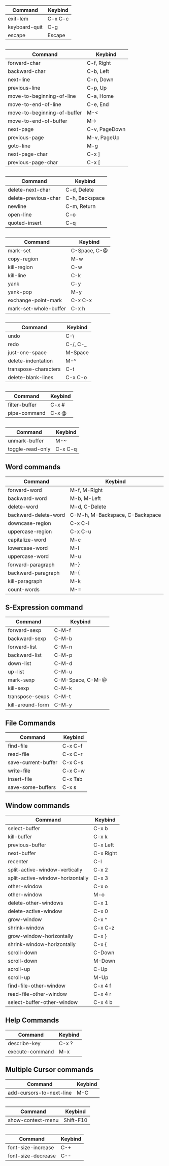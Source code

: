 ##
| Command                     | Keybind               |
|-----------------------------|-----------------------|
| exit-lem                    | C-x C-c               |
| keyboard-quit               | C-g                   |
| escape                      | Escape                |

##
| Command                     | Keybind               |
|-----------------------------|-----------------------|
| forward-char                | C-f, Right            |
| backward-char               | C-b, Left             |
| next-line                   | C-n, Down             |
| previous-line               | C-p, Up               |
| move-to-beginning-of-line   | C-a, Home             |
| move-to-end-of-line         | C-e, End              |
| move-to-beginning-of-buffer | M-<                   |
| move-to-end-of-buffer       | M->                   |
| next-page                   | C-v, PageDown         |
| previous-page               | M-v, PageUp           |
| goto-line                   | M-g                   |
| next-page-char              | C-x ]                 |
| previous-page-char          | C-x [                 |

##
| Command              | Keybind        |
|----------------------|----------------|
| delete-next-char     | C-d, Delete    |
| delete-previous-char | C-h, Backspace |
| newline              | C-m, Return    |
| open-line            | C-o            |
| quoted-insert        | C-q            |

##
| Command               | Keybind      |
|-----------------------|--------------|
| mark-set              | C-Space, C-@ |
| copy-region           | M-w          |
| kill-region           | C-w          |
| kill-line             | C-k          |
| yank                  | C-y          |
| yank-pop              | M-y          |
| exchange-point-mark   | C-x C-x      |
| mark-set-whole-buffer | C-x h        |

##
| Command               | Keybind      |
|-----------------------|--------------|
| undo                  | C-\          |
| redo                  | C-/, C-_     |
| just-one-space        | M-Space      |
| delete-indentation    | M-^          |
| transpose-characters  | C-t          |
| delete-blank-lines    | C-x C-o      |

##
| Command               | Keybind      |
|-----------------------|--------------|
| filter-buffer         | C-x #        |
| pipe-command          | C-x @        |

##
| Command                     | Keybind               |
|-----------------------------|-----------------------|
| unmark-buffer               | M-~                   |
| toggle-read-only            | C-x C-q               |

## Word commands
| Command              | Keybind                         |
|----------------------|---------------------------------|
| forward-word         | M-f, M-Right                    |
| backward-word        | M-b, M-Left                     |
| delete-word          | M-d, C-Delete                   |
| backward-delete-word | C-M-h, M-Backspace, C-Backspace |
| downcase-region      | C-x C-l                         |
| uppercase-region     | C-x C-u                         |
| capitalize-word      | M-c                             |
| lowercase-word       | M-l                             |
| uppercase-word       | M-u                             |
| forward-paragraph    | M-}                             |
| backward-paragraph   | M-{                             |
| kill-paragraph       | M-k                             |
| count-words          | M-=                             |

## S-Expression command
| Command          | Keybind          |
|----------------- |------------      |
| forward-sexp     | C-M-f            |
| backward-sexp    | C-M-b            |
| forward-list     | C-M-n            |
| backward-list    | C-M-p            |
| down-list        | C-M-d            |
| up-list          | C-M-u            |
| mark-sexp        | C-M-Space, C-M-@ |
| kill-sexp        | C-M-k            |
| transpose-sexps  | C-M-t            |
| kill-around-form | C-M-y            |

## File Commands
| Command             | Keybind |
|---------------------|---------|
| find-file           | C-x C-f |
| read-file           | C-x C-r |
| save-current-buffer | C-x C-s |
| write-file          | C-x C-w |
| insert-file         | C-x Tab |
| save-some-buffers   | C-x s   |

## Window commands
| Command                            | Keybind |
|------------------------------------|-------|
| select-buffer                      | C-x b |
| kill-buffer                        | C-x k |
| previous-buffer                    | C-x Left |
| next-buffer                        | C-x Right |
| recenter                           | C-l |
| split-active-window-vertically     | C-x 2 |
| split-active-window-horizontally   | C-x 3 |
| other-window                       | C-x o |
| other-window                       | M-o |
| delete-other-windows               | C-x 1 |
| delete-active-window               | C-x 0 |
| grow-window                        | C-x ^ |
| shrink-window                      | C-x C-z |
| grow-window-horizontally           | C-x } |
| shrink-window-horizontally         | C-x { |
| scroll-down                        | C-Down |
| scroll-down                        | M-Down |
| scroll-up                          | C-Up |
| scroll-up                          | M-Up |
| find-file-other-window             | C-x 4 f |
| read-file-other-window             | C-x 4 r |
| select-buffer-other-window         | C-x 4 b |

## Help Commands
| Command         | Keybind |
|-----------------|---------|
| describe-key    | C-x ?   |
| execute-command | M-x     |

## Multiple Cursor commands
| Command                  | Keybind |
|--------------------------|---------|
| add-cursors-to-next-line | M-C     |

##
| Command            | Keybind   |
|--------------------|-----------|
| show-context-menu  | Shift-F10 |

##
| Command            | Keybind   |
|--------------------|-----------|
| font-size-increase | C-+       |
| font-size-decrease | C--       |
